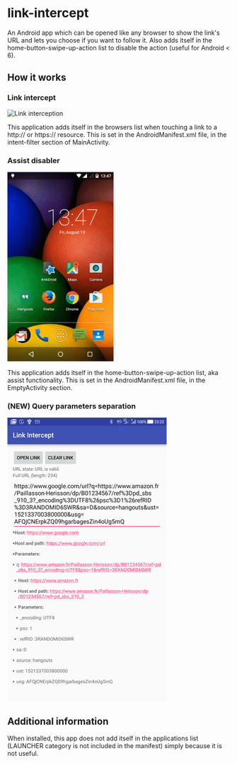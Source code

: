 # link-intercept
An Android app which can be opened like any browser to show the link's URL and lets you choose if you want to follow it. Also adds itself in the home-button-swipe-up-action list to disable the action (useful for Android &lt; 6).

## How it works

### Link intercept
![Link interception](https://github.com/Dakwamine/link-intercept/blob/master/linkIntercept.gif)

This application adds itself in the browsers list when touching a link to a http:// or https:// resource. This is set in the AndroidManifest.xml file, in the intent-filter section of MainActivity.

### Assist disabler
![Disabling assist feature](https://github.com/Dakwamine/link-intercept/blob/master/assist.gif)

This application adds itself in the home-button-swipe-up-action list, aka assist functionality. This is set in the AndroidManifest.xml file, in the EmptyActivity section.

### (NEW) Query parameters separation
![Query parameters separation](https://github.com/Dakwamine/link-intercept/blob/master/linkIntercept-feature-query-parameters.png)

## Additional information
When installed, this app does not add itself in the applications list (LAUNCHER category is not included in the manifest) simply because it is not useful.